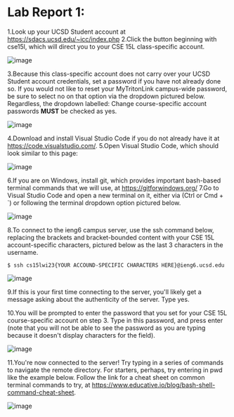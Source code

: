 # Lab Report 1:

1.Look up your UCSD Student account at https://sdacs.ucsd.edu/~icc/index.php
2.Click the button beginning with cse15l, which will direct you to your CSE 15L class-specific account.

![image](https://user-images.githubusercontent.com/122490447/211925936-51e5161e-f1a2-42e3-8e0b-09342143405c.png)

3.Because this class-specific account does not carry over your UCSD Student account credentials, set a password if you have not already done so. If you would not like to reset your MyTritonLink campus-wide password, be sure to select no on that option via the dropdown pictured below. Regardless, the dropdown labelled: Change course-specific account passwords **MUST** be checked as yes.

![image](https://user-images.githubusercontent.com/122490447/211926451-45393696-9b8d-4be3-9a6c-0f50618a0e62.png)

4.Download and install Visual Studio Code if you do not already have it at https://code.visualstudio.com/.
5.Open Visual Studio Code, which should look similar to this page:

![image](https://user-images.githubusercontent.com/122490447/211929895-2cbe7da2-7fc4-4f2f-8fae-1136fe079fd7.png)

6.If you are on Windows, install git, which provides important bash-based terminal commands that we will use, at https://gitforwindows.org/
7.Go to Visual Studio Code and open a new terminal on it, either via (Ctrl or Cmd + `) or following the terminal dropdown option pictured below.

![image](https://user-images.githubusercontent.com/122490447/211927340-438d33cd-122a-494a-81ad-02028af5888a.png)

8.To connect to the ieng6 campus server, use the ssh command below, replacing the brackets and bracket-bounded content with your CSE 15L account-specific characters, pictured below as the last 3 characters in the username.
```
$ ssh cs15lwi23{YOUR ACCOUND-SPECIFIC CHARACTERS HERE}@ieng6.ucsd.edu
```
![image](https://user-images.githubusercontent.com/122490447/211927745-5219027d-face-43c0-bd01-5799bad43c29.png)

9.If this is your first time connecting to the server, you'll likely get a message asking about the authenticity of the server. Type yes.

10.You will be prompted to enter the password that you set for your CSE 15L course-specific account on step 3. Type in this password, and press enter (note that you will not be able to see the password as you are typing because it doesn't display characters for the field).

![image](https://user-images.githubusercontent.com/122490447/211930201-4316b466-bea3-4de6-bf70-798ac9888ba7.png)

11.You're now connected to the server! Try typing in a series of commands to navigate the remote directory. For starters, perhaps, try entering in pwd like the example below. Follow the link for a cheat sheet on common terminal commands to try, at https://www.educative.io/blog/bash-shell-command-cheat-sheet.

![image](https://user-images.githubusercontent.com/122490447/211930114-7f830a31-b73d-45eb-82da-07ccabe3fe85.png)
